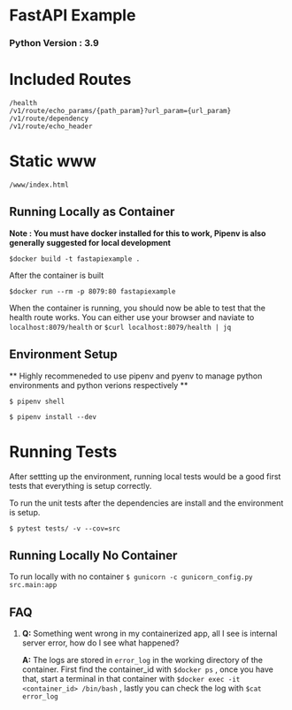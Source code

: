 # FastAPI Example
### Python Version : 3.9

# Included Routes
    /health
    /v1/route/echo_params/{path_param}?url_param={url_param}
    /v1/route/dependency
    /v1/route/echo_header

# Static www

    /www/index.html

## Running Locally as Container

**Note : You must have docker installed for this to work, Pipenv is also generally suggested for local development**

``$docker build -t fastapiexample .``

After the container is built

``$docker run --rm -p 8079:80 fastapiexample``

When the container is running, you should now be able to test that the health route works. You can either use your browser and naviate to `localhost:8079/health` or `$curl localhost:8079/health | jq`

## Environment Setup
** Highly recommeneded to use pipenv and pyenv to manage python environments and python verions respectively **

``$ pipenv shell``

``$ pipenv install --dev``

# Running Tests

After settting up the environment, running local tests would be a good first tests that everything is setup correctly.

To run the unit tests after the dependencies are install and the environment is setup.

`$ pytest tests/ -v --cov=src`



## Running Locally No Container

To run locally with no container
`$ gunicorn -c gunicorn_config.py src.main:app`

## FAQ

1. **Q:** Something went wrong in my containerized app, all I see is internal server error, how do I see what happened?

    **A:** The logs are stored in `error_log` in the working directory of the container. First find the container_id with `$docker ps` , once you have that, start a terminal in that container with `$docker exec -it <container_id> /bin/bash` , lastly you can check the log with `$cat error_log`